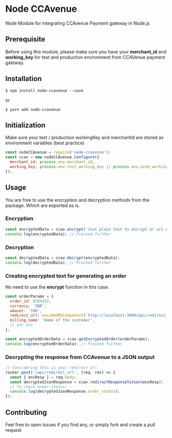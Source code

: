 # Node CCAvenue

Node Module for integrating CCAvenue Payment gateway in Node.js

## Prerequisite

Before using this module, please make sure you have your **merchant_id** and **working_key** for test and production environment from CCAVenue payment gateway.

## Installation
```console
$ npm install node-ccavenue --save
```
or 
```console
$ yarn add node-ccavenue
```

## Initialization

Make sure your test / production workingKey and merchantId are stored as environment variables (best practice)

```javascript
const nodeCCAvenue = require('node-ccavenue');
const ccav = new nodeCCAvenue.Configure({
  merchant_id: process.env.merchant_id,
  working_key: process.env.test_working_key || process.env.prod_working_key,
});
```

## Usage

You are free to use the encryption and decryption methods from the package. Which are exported as is. 

### Encryption

```javascript
const encryptedData = ccav.encrypt('Just plain text to encrypt or uri encoded order information');
console.log(encryptedData); // Proceed further
```

### Decryption

```javascript
const decryptedData = ccav.decrypt(encryptedData);
console.log(decryptedData); // Proceed further
```

### Creating encrypted text for generating an order 

No need to use the **encrypt** function in this case.

```javascript
const orderParams = {
  order_id: 8765432,
  currency: 'INR',
  amount: '100',
  redirect_url: encodeURIComponent(`http://localhost:3000/api/redirect_url/`),
  billing_name: 'Name of the customer',
  // etc etc
};

const encryptedOrderData = ccav.getEncryptedOrder(orderParams);
console.log(encryptedOrderData); // Proceed further
```

### Decrypting the response from CCAvenue to a JSON output

```javascript
// Considering this is your redirect_url
router.post('/api/redirect_url', (req, res) => {
  const { encResp } = req.body;
  const decryptedJsonResponse = ccav.redirectResponseToJson(encResp);
  // To check order_status: - 
  console.log(decryptedJsonResponse.order_status);
});

```

## Contributing 

Feel free to open issues if you find any, or simply fork and create a pull request
